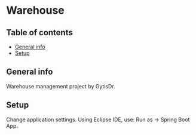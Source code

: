 # Warehouse

## Table of contents
* [General info](#general-info)
* [Setup](#setup)

## General info
Warehouse management project by GytisDr.

## Setup
Change application settings.
Using Eclipse IDE, use: Run as -> Spring Boot App.

